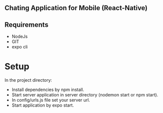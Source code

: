 ## Chating Application for Mobile (React-Native) 

## Requirements
* NodeJs
* GIT
* expo cli

# Setup
In the project directory:

* Install dependencies by npm install.
* Start server application in server directory (nodemon start or npm start).
* In config/urls.js file set your server url.
* Start application by expo start.
